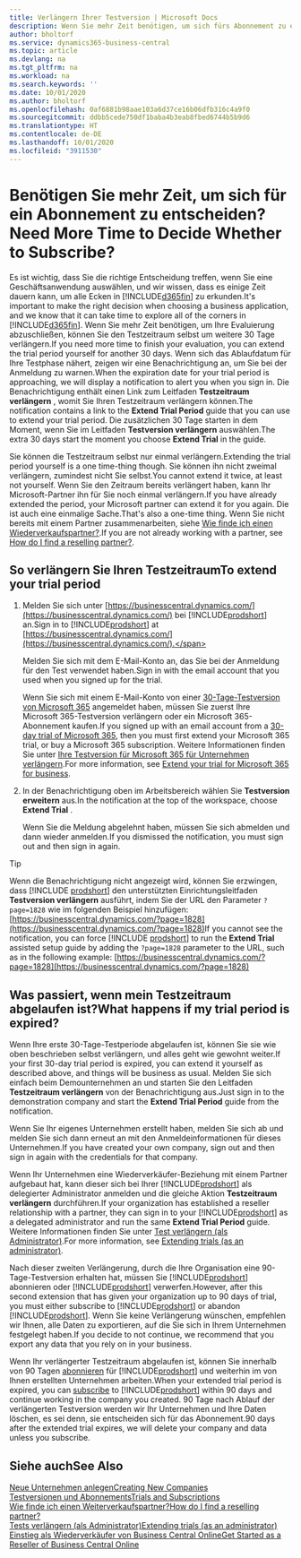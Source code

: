 ```yaml
---
title: Verlängern Ihrer Testversion | Microsoft Docs
description: Wenn Sie mehr Zeit benötigen, um sich fürs Abonnement zu entscheiden, können Sie Ihre Testversion verlängern.
author: bholtorf
ms.service: dynamics365-business-central
ms.topic: article
ms.devlang: na
ms.tgt_pltfrm: na
ms.workload: na
ms.search.keywords: ''
ms.date: 10/01/2020
ms.author: bholtorf
ms.openlocfilehash: 0af6881b98aae103a6d37ce16b06dfb316c4a9f0
ms.sourcegitcommit: ddbb5cede750df1baba4b3eab8fbed6744b5b9d6
ms.translationtype: HT
ms.contentlocale: de-DE
ms.lasthandoff: 10/01/2020
ms.locfileid: "3911530"
---
```

# <a name="need-more-time-to-decide-whether-to-subscribe"></a><span data-ttu-id="dbe34-103">Benötigen Sie mehr Zeit, um sich für ein Abonnement zu entscheiden?</span><span class="sxs-lookup"><span data-stu-id="dbe34-103">Need More Time to Decide Whether to Subscribe?</span></span>

<span data-ttu-id="dbe34-104">Es ist wichtig, dass Sie die richtige Entscheidung treffen, wenn Sie eine Geschäftsanwendung auswählen, und wir wissen, dass es einige Zeit dauern kann, um alle Ecken in [!INCLUDE[d365fin](includes/d365fin_md.md)] zu erkunden.</span><span class="sxs-lookup"><span data-stu-id="dbe34-104">It's important to make the right decision when choosing a business application, and we know that it can take time to explore all of the corners in [!INCLUDE[d365fin](includes/d365fin_md.md)].</span></span> <span data-ttu-id="dbe34-105">Wenn Sie mehr Zeit benötigen, um Ihre Evaluierung abzuschließen, können Sie den Testzeitraum selbst um weitere 30 Tage verlängern.</span><span class="sxs-lookup"><span data-stu-id="dbe34-105">If you need more time to finish your evaluation, you can extend the trial period yourself for another 30 days.</span></span> <span data-ttu-id="dbe34-106">Wenn sich das Ablaufdatum für Ihre Testphase nähert, zeigen wir eine Benachrichtigung an, um Sie bei der Anmeldung zu warnen.</span><span class="sxs-lookup"><span data-stu-id="dbe34-106">When the expiration date for your trial period is approaching, we will display a notification to alert you when you sign in.</span></span> <span data-ttu-id="dbe34-107">Die Benachrichtigung enthält einen Link zum Leitfaden **Testzeitraum verlängern** , womit Sie Ihren Testzeitraum verlängern können.</span><span class="sxs-lookup"><span data-stu-id="dbe34-107">The notification contains a link to the **Extend Trial Period** guide that you can use to extend your trial period.</span></span> <span data-ttu-id="dbe34-108">Die zusätzlichen 30 Tage starten in dem Moment, wenn Sie im Leitfaden **Testversion verlängern** auswählen.</span><span class="sxs-lookup"><span data-stu-id="dbe34-108">The extra 30 days start the moment you choose **Extend Trial** in the guide.</span></span>

<span data-ttu-id="dbe34-109">Sie können die Testzeitraum selbst nur einmal verlängern.</span><span class="sxs-lookup"><span data-stu-id="dbe34-109">Extending the trial period yourself is a one time-thing though.</span></span> <span data-ttu-id="dbe34-110">Sie können ihn nicht zweimal verlängern, zumindest nicht Sie selbst.</span><span class="sxs-lookup"><span data-stu-id="dbe34-110">You cannot extend it twice, at least not yourself.</span></span> <span data-ttu-id="dbe34-111">Wenn Sie den Zeitraum bereits verlängert haben, kann Ihr Microsoft-Partner ihn für Sie noch einmal verlängern.</span><span class="sxs-lookup"><span data-stu-id="dbe34-111">If you have already extended the period, your Microsoft partner can extend it for you again.</span></span> <span data-ttu-id="dbe34-112">Die ist auch eine einmalige Sache.</span><span class="sxs-lookup"><span data-stu-id="dbe34-112">That's also a one-time thing.</span></span> <span data-ttu-id="dbe34-113">Wenn Sie nicht bereits mit einem Partner zusammenarbeiten, siehe [Wie finde ich einen Wiederverkaufspartner?](across-faq.md#findpartner).</span><span class="sxs-lookup"><span data-stu-id="dbe34-113">If you are not already working with a partner, see [How do I find a reselling partner?](across-faq.md#findpartner).</span></span>  

## <a name="to-extend-your-trial-period"></a><span data-ttu-id="dbe34-114">So verlängern Sie Ihren Testzeitraum</span><span class="sxs-lookup"><span data-stu-id="dbe34-114">To extend your trial period</span></span>

1. <span data-ttu-id="dbe34-115">Melden Sie sich unter [https://businesscentral.dynamics.com/](https://businesscentral.dynamics.com/) bei [!INCLUDE[prodshort](includes/prodshort.md)] an.</span><span class="sxs-lookup"><span data-stu-id="dbe34-115">Sign in to [!INCLUDE[prodshort](includes/prodshort.md)] at [https://businesscentral.dynamics.com/](https://businesscentral.dynamics.com/).</span></span>

    <span data-ttu-id="dbe34-116">Melden Sie sich mit dem E-Mail-Konto an, das Sie bei der Anmeldung für den Test verwendet haben.</span><span class="sxs-lookup"><span data-stu-id="dbe34-116">Sign in with the email account that you used when you signed up for the trial.</span></span>  

    <span data-ttu-id="dbe34-117">Wenn Sie sich mit einem E-Mail-Konto von einer [30-Tage-Testversion von Microsoft 365](/microsoft-365/commerce/sign-up-for-office-365-trial) angemeldet haben, müssen Sie zuerst Ihre Microsoft 365-Testversion verlängern oder ein Microsoft 365-Abonnement kaufen.</span><span class="sxs-lookup"><span data-stu-id="dbe34-117">If you signed up with an email account from a [30-day trial of Microsoft 365](/microsoft-365/commerce/sign-up-for-office-365-trial), then you must first extend your Microsoft 365 trial, or buy a Microsoft 365 subscription.</span></span> <span data-ttu-id="dbe34-118">Weitere Informationen finden Sie unter [Ihre Testversion für Microsoft 365 für Unternehmen verlängern](/microsoft-365/commerce/extend-your-trial).</span><span class="sxs-lookup"><span data-stu-id="dbe34-118">For more information, see [Extend your trial for Microsoft 365 for business](/microsoft-365/commerce/extend-your-trial).</span></span>
2. <span data-ttu-id="dbe34-119">In der Benachrichtigung oben im Arbeitsbereich wählen Sie **Testversion erweitern** aus.</span><span class="sxs-lookup"><span data-stu-id="dbe34-119">In the notification at the top of the workspace, choose **Extend Trial** .</span></span>

    <span data-ttu-id="dbe34-120">Wenn Sie die Meldung abgelehnt haben, müssen Sie sich abmelden und dann wieder anmelden.</span><span class="sxs-lookup"><span data-stu-id="dbe34-120">If you dismissed the notification, you must sign out and then sign in again.</span></span>

> [!TIP]
> <span data-ttu-id="dbe34-121">Wenn die Benachrichtigung nicht angezeigt wird, können Sie erzwingen, dass [!INCLUDE [prodshort](includes/prodshort.md)] den unterstützten Einrichtungsleitfaden **Testversion verlängern** ausführt, indem Sie der URL den Parameter ```?page=1828``` wie im folgenden Beispiel hinzufügen: [https://businesscentral.dynamics.com/?page=1828](https://businesscentral.dynamics.com/?page=1828)</span><span class="sxs-lookup"><span data-stu-id="dbe34-121">If you cannot see the notification, you can force [!INCLUDE [prodshort](includes/prodshort.md)] to run the **Extend Trial** assisted setup guide by adding the ```?page=1828``` parameter to the URL, such as in the following example: [https://businesscentral.dynamics.com/?page=1828](https://businesscentral.dynamics.com/?page=1828)</span></span>

## <a name="what-happens-if-my-trial-period-is-expired"></a><span data-ttu-id="dbe34-122">Was passiert, wenn mein Testzeitraum abgelaufen ist?</span><span class="sxs-lookup"><span data-stu-id="dbe34-122">What happens if my trial period is expired?</span></span>

<span data-ttu-id="dbe34-123">Wenn Ihre erste 30-Tage-Testperiode abgelaufen ist, können Sie sie wie oben beschrieben selbst verlängern, und alles geht wie gewohnt weiter.</span><span class="sxs-lookup"><span data-stu-id="dbe34-123">If your first 30-day trial period is expired, you can extend it yourself as described above, and things will be business as usual.</span></span> <span data-ttu-id="dbe34-124">Melden Sie sich einfach beim Demounternehmen an und starten Sie den Leitfaden **Testzeitraum verlängern** von der Benachrichtigung aus.</span><span class="sxs-lookup"><span data-stu-id="dbe34-124">Just sign in to the demonstration company and start the **Extend Trial Period** guide from the notification.</span></span>  

<span data-ttu-id="dbe34-125">Wenn Sie Ihr eigenes Unternehmen erstellt haben, melden Sie sich ab und melden Sie sich dann erneut an mit den Anmeldeinformationen für dieses Unternehmen.</span><span class="sxs-lookup"><span data-stu-id="dbe34-125">If you have created your own company, sign out and then sign in again with the credentials for that company.</span></span>  

<span data-ttu-id="dbe34-126">Wenn Ihr Unternehmen eine Wiederverkäufer-Beziehung mit einem Partner aufgebaut hat, kann dieser sich bei Ihrer [!INCLUDE[prodshort](includes/prodshort.md)] als delegierter Administrator anmelden und die gleiche Aktion **Testzeitraum verlängern** durchführen.</span><span class="sxs-lookup"><span data-stu-id="dbe34-126">If your organization has established a reseller relationship with a partner, they can sign in to your [!INCLUDE[prodshort](includes/prodshort.md)] as a delegated administrator and run the same **Extend Trial Period** guide.</span></span> <span data-ttu-id="dbe34-127">Weitere Informationen finden Sie unter [Test verlängern (als Administrator)](/dynamics365/business-central/dev-itpro/administration/tenant-administration#extending-trials).</span><span class="sxs-lookup"><span data-stu-id="dbe34-127">For more information, see [Extending trials (as an administrator)](/dynamics365/business-central/dev-itpro/administration/tenant-administration#extending-trials).</span></span>  

<span data-ttu-id="dbe34-128">Nach dieser zweiten Verlängerung, durch die Ihre Organisation eine 90-Tage-Testversion erhalten hat, müssen Sie [!INCLUDE[prodshort](includes/prodshort.md)] abonnieren oder [!INCLUDE[prodshort](includes/prodshort.md)] verwerfen.</span><span class="sxs-lookup"><span data-stu-id="dbe34-128">However, after this second extension that has given your organization up to 90 days of trial, you must either subscribe to [!INCLUDE[prodshort](includes/prodshort.md)] or abandon [!INCLUDE[prodshort](includes/prodshort.md)].</span></span> <span data-ttu-id="dbe34-129">Wenn Sie keine Verlängerung wünschen, empfehlen wir Ihnen, alle Daten zu exportieren, auf die Sie sich in Ihrem Unternehmen festgelegt haben.</span><span class="sxs-lookup"><span data-stu-id="dbe34-129">If you decide to not continue, we recommend that you export any data that you rely on in your business.</span></span>

<span data-ttu-id="dbe34-130">Wenn Ihr verlängerter Testzeitraum abgelaufen ist, können Sie innerhalb von 90 Tagen [abonnieren](https://go.microsoft.com/fwlink/?linkid=828659) für [!INCLUDE[prodshort](includes/prodshort.md)] und weiterhin im von Ihnen erstellten Unternehmen arbeiten.</span><span class="sxs-lookup"><span data-stu-id="dbe34-130">When your extended trial period is expired, you can [subscribe](https://go.microsoft.com/fwlink/?linkid=828659) to [!INCLUDE[prodshort](includes/prodshort.md)] within 90 days and continue working in the company you created.</span></span> <span data-ttu-id="dbe34-131">90 Tage nach Ablauf der verlängerten Testversion werden wir Ihr Unternehmen und Ihre Daten löschen, es sei denn, sie entscheiden sich für das Abonnement.</span><span class="sxs-lookup"><span data-stu-id="dbe34-131">90 days after the extended trial expires, we will delete your company and data unless you subscribe.</span></span>  

## <a name="see-also"></a><span data-ttu-id="dbe34-132">Siehe auch</span><span class="sxs-lookup"><span data-stu-id="dbe34-132">See Also</span></span>

[<span data-ttu-id="dbe34-133">Neue Unternehmen anlegen</span><span class="sxs-lookup"><span data-stu-id="dbe34-133">Creating New Companies</span></span>](about-new-company.md)  
[<span data-ttu-id="dbe34-134">Testversionen und Abonnements</span><span class="sxs-lookup"><span data-stu-id="dbe34-134">Trials and Subscriptions</span></span>](across-preview.md)  
[<span data-ttu-id="dbe34-135">Wie finde ich einen Weiterverkaufspartner?</span><span class="sxs-lookup"><span data-stu-id="dbe34-135">How do I find a reselling partner?</span></span>](across-faq.md#findpartner)  
[<span data-ttu-id="dbe34-136">Tests verlängern (als Administrator)</span><span class="sxs-lookup"><span data-stu-id="dbe34-136">Extending trials (as an administrator)</span></span>](/dynamics365/business-central/dev-itpro/administration/tenant-administration#extending-trials)  
[<span data-ttu-id="dbe34-137">Einstieg als Wiederverkäufer von Business Central Online</span><span class="sxs-lookup"><span data-stu-id="dbe34-137">Get Started as a Reseller of Business Central Online</span></span>](/dynamics365/business-central/dev-itpro/administration/get-started-online)  
